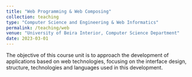 ```yaml
---
title: "Web Programming & Web Composing"
collection: teaching
type: "Computer Science and Engineering & Web Informatics"
permalink: /teaching/web
venue: "University of Beira Interior, Computer Science Department"
date: 2023-03-01
---
```


The objective of this course unit is to approach the development of applications based on web technologies, focusing on the interface design, structure, technologies and languages used in this development.